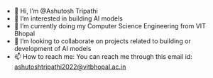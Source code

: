 - 👋 Hi, I’m @Ashutosh Tripathi
- 👀 I’m interested in building AI models
- 🌱 I’m currently doing my Computer Science Engineering from VIT Bhopal
- 💞️ I’m looking to collaborate on projects related to building or development of AI models
- 📫 How to reach me: You can reach me through this email id: ashutoshtripathi2022@vitbhopal.ac.in
<!---
Ashutosh0910/Ashutosh0910 is a ✨ special ✨ repository because its `README.md` (this file) appears on your GitHub profile.
You can click the Preview link to take a look at your changes.
--->
